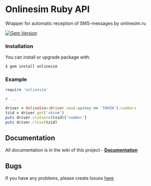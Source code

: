 # Onlinesim Ruby API


Wrapper for automatic reception of SMS-messages by onlinesim.ru

[![Gem Version](https://badge.fury.io/rb/onlinesim.svg)](https://badge.fury.io/rb/onlinesim)

### Installation
You can install or upgrade package with:
```bash
$ gem install onlinesim
```
### Example
```ruby
require 'onlinesim'

# ...

driver = OnlineSim::Driver.new(:apikey => 'TOKEN').numbers
tzid = driver.get('vkcom')
puts driver.stateone(tzid)['number']
puts driver.close(tzid)
```

## Documentation

All documentation is in the wiki of this project - **[Documentation](https://github.com/s00d/onlinesim-ruby-api/wiki)**

## Bugs

If you have any problems, please create Issues [here](https://github.com/s00d/onlinesim-ruby-api/issues) 
